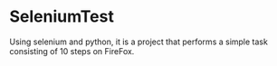 # SeleniumTest
Using selenium and python, it is a project that performs a simple task consisting of 10 steps on FireFox.
